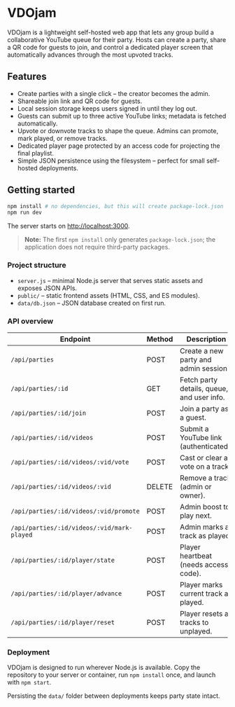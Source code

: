 # VDOjam

VDOjam is a lightweight self-hosted web app that lets any group build a collaborative YouTube queue for their party. Hosts can create a party, share a QR code for guests to join, and control a dedicated player screen that automatically advances through the most upvoted tracks.

## Features

- Create parties with a single click – the creator becomes the admin.
- Shareable join link and QR code for guests.
- Local session storage keeps users signed in until they log out.
- Guests can submit up to three active YouTube links; metadata is fetched automatically.
- Upvote or downvote tracks to shape the queue. Admins can promote, mark played, or remove tracks.
- Dedicated player page protected by an access code for projecting the final playlist.
- Simple JSON persistence using the filesystem – perfect for small self-hosted deployments.

## Getting started

```bash
npm install # no dependencies, but this will create package-lock.json
npm run dev
```

The server starts on [http://localhost:3000](http://localhost:3000).

> **Note:** The first `npm install` only generates `package-lock.json`; the application does not require third-party packages.

### Project structure

- `server.js` – minimal Node.js server that serves static assets and exposes JSON APIs.
- `public/` – static frontend assets (HTML, CSS, and ES modules).
- `data/db.json` – JSON database created on first run.

### API overview

| Endpoint | Method | Description |
| --- | --- | --- |
| `/api/parties` | POST | Create a new party and admin session. |
| `/api/parties/:id` | GET | Fetch party details, queue, and user info. |
| `/api/parties/:id/join` | POST | Join a party as a guest. |
| `/api/parties/:id/videos` | POST | Submit a YouTube link (authenticated). |
| `/api/parties/:id/videos/:vid/vote` | POST | Cast or clear a vote on a track. |
| `/api/parties/:id/videos/:vid` | DELETE | Remove a track (admin or owner). |
| `/api/parties/:id/videos/:vid/promote` | POST | Admin boost to play next. |
| `/api/parties/:id/videos/:vid/mark-played` | POST | Admin marks a track as played. |
| `/api/parties/:id/player/state` | POST | Player heartbeat (needs access code). |
| `/api/parties/:id/player/advance` | POST | Player marks current track as played. |
| `/api/parties/:id/player/reset` | POST | Player resets all tracks to unplayed. |

### Deployment

VDOjam is designed to run wherever Node.js is available. Copy the repository to your server or container, run `npm install` once, and launch with `npm start`.

Persisting the `data/` folder between deployments keeps party state intact.
